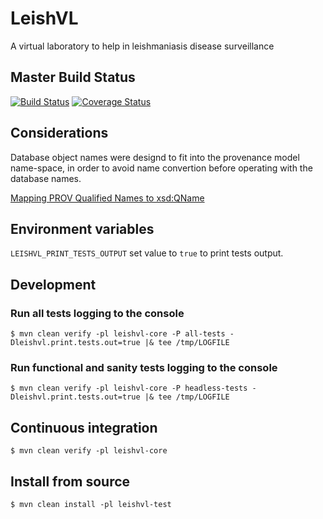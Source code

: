 # LeishVL
A virtual laboratory to help in leishmaniasis disease surveillance

## Master Build Status

[![Build Status](https://api.travis-ci.org/eubrazilcc/leishvl.svg)](https://travis-ci.org/eubrazilcc/leishvl/builds)
[![Coverage Status](https://coveralls.io/repos/eubrazilcc/leishvl/badge.svg?branch=master&service=github)](https://coveralls.io/github/eubrazilcc/leishvl?branch=master)

## Considerations

Database object names were designd to fit into the provenance model name-space, in order to avoid name convertion before
operating with the database names.

[Mapping PROV Qualified Names to xsd:QName](https://github.com/lucmoreau/ProvToolbox/wiki/Mapping-PROV-Qualified-Names-to-xsd:QName)

## Environment variables

``LEISHVL_PRINT_TESTS_OUTPUT`` set value to ``true`` to print tests output.

## Development

### Run all tests logging to the console

``$ mvn clean verify -pl leishvl-core -P all-tests -Dleishvl.print.tests.out=true |& tee /tmp/LOGFILE``

### Run functional and sanity tests logging to the console

``$ mvn clean verify -pl leishvl-core -P headless-tests -Dleishvl.print.tests.out=true |& tee /tmp/LOGFILE``

## Continuous integration

``$ mvn clean verify -pl leishvl-core``

## Install from source

``$ mvn clean install -pl leishvl-test``
